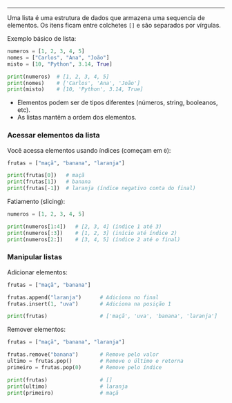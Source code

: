 
---
Uma lista é uma estrutura de dados que armazena uma sequencia de elementos. Os itens ficam entre colchetes `[]` e são separados por vírgulas. 

Exemplo básico de lista: 
```python
numeros = [1, 2, 3, 4, 5]
nomes = ["Carlos", "Ana", "João"]
misto = [10, "Python", 3.14, True]

print(numeros)  # [1, 2, 3, 4, 5]
print(nomes)    # ['Carlos', 'Ana', 'João']
print(misto)    # [10, 'Python', 3.14, True]
```

- Elementos podem ser de tipos diferentes (números, string, booleanos, etc).
- As listas mantêm a ordem dos elementos. 

### Acessar elementos da lista

Você acessa elementos usando índices (começam em `0`):
```python
frutas = ["maçã", "banana", "laranja"]

print(frutas[0])   # maçã
print(frutas[1])   # banana
print(frutas[-1])  # laranja (índice negativo conta do final)
``` 

 Fatiamento (slicing):
```python
numeros = [1, 2, 3, 4, 5]

print(numeros[1:4])   # [2, 3, 4] (índice 1 até 3)
print(numeros[:3])    # [1, 2, 3] (início até índice 2)
print(numeros[2:])    # [3, 4, 5] (índice 2 até o final)
```

### Manipular listas

Adicionar elementos:
```python
frutas = ["maçã", "banana"]

frutas.append("laranja")      # Adiciona no final
frutas.insert(1, "uva")       # Adiciona na posição 1

print(frutas)                 # ['maçã', 'uva', 'banana', 'laranja']
```

Remover elementos:
```python
frutas = ["maçã", "banana", "laranja"]

frutas.remove("banana")       # Remove pelo valor
ultimo = frutas.pop()         # Remove o último e retorna
primeiro = frutas.pop(0)      # Remove pelo índice

print(frutas)                 # []
print(ultimo)                 # laranja
print(primeiro)               # maçã
```

